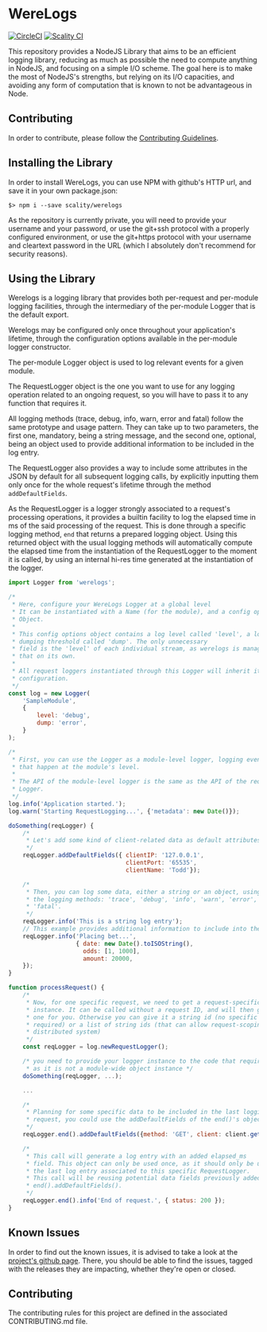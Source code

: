 # WereLogs

[![CircleCI][badgepub]](https://circleci.com/gh/scality/werelogs)
[![Scality CI][badgepriv]](http://ci.ironmann.io/gh/scality/werelogs)

This repository provides a NodeJS Library that aims to be an efficient logging
library, reducing as much as possible the need to compute anything in NodeJS,
and focusing on a simple I/O scheme. The goal here is to make the most of
NodeJS's strengths, but relying on its I/O capacities, and avoiding any form of
computation that is known to not be advantageous in Node.

## Contributing

In order to contribute, please follow the
[Contributing Guidelines](
https://github.com/scality/Guidelines/blob/master/CONTRIBUTING.md).

## Installing the Library

In order to install WereLogs, you can use NPM with github's HTTP url, and save
it in your own package.json:
```
$> npm i --save scality/werelogs
```

As the repository is currently private, you will need to provide your username
and your password, or use the git+ssh protocol with a properly configured
environment, or use the git+https protocol with your username and cleartext
password in the URL (which I absolutely don't recommend for security reasons).

## Using the Library

Werelogs is a logging library that provides both per-request and per-module
logging facilities, through the intermediary of the per-module Logger that
is the default export.

Werelogs may be configured only once throughout your application's lifetime,
through the configuration options available in the per-module logger
constructor.

The per-module Logger object is used to log relevant events for a given module.

The RequestLogger object is the one you want to use for any logging operation
related to an ongoing request, so you will have to pass it to any function that
requires it.

All logging methods (trace, debug, info, warn, error and fatal) follow the same
prototype and usage pattern. They can take up to two parameters, the first one,
mandatory, being a string message, and the second one, optional, being an
object used to provide additional information to be included in the log entry.

The RequestLogger also provides a way to include some attributes in the JSON by
default for all subsequent logging calls, by explicitly inputting them only
once for the whole request's lifetime through the method
`addDefaultFields`.

As the RequestLogger is a logger strongly associated to a request's processing
operations, it provides a builtin facility to log the elapsed time in ms of the
said processing of the request. This is done through a specific logging method,
`end` that returns a prepared logging object. Using this returned object with
the usual logging methods will automatically compute the elapsed time from the
instantiation of the RequestLogger to the moment it is called, by using an
internal hi-res time generated at the instantiation of the logger.

```javascript
import Logger from 'werelogs';

/*
 * Here, configure your WereLogs Logger at a global level
 * It can be instantiated with a Name (for the module), and a config options
 * Object.
 *
 * This config options object contains a log level called 'level', a log
 * dumping threshold called 'dump'. The only unnecessary
 * field is the 'level' of each individual stream, as werelogs is managing
 * that on its own.
 *
 * All request loggers instantiated through this Logger will inherit its
 * configuration.
 */
const log = new Logger(
    'SampleModule',
    {
        level: 'debug',
        dump: 'error',
    }
);

/*
 * First, you can use the Logger as a module-level logger, logging events
 * that happen at the module's level.
 *
 * The API of the module-level logger is the same as the API of the request
 * Logger.
 */
log.info('Application started.');
log.warn('Starting RequestLogging...', {'metadata': new Date()});

doSomething(reqLogger) {
    /*
     * Let's add some kind of client-related data as default attributes first
     */
    reqLogger.addDefaultFields({ clientIP: '127.0.0.1',
                                 clientPort: '65535',
                                 clientName: 'Todd'});

    /*
     * Then, you can log some data, either a string or an object, using one of
     * the logging methods: 'trace', 'debug', 'info', 'warn', 'error', or
     * 'fatal'.
     */
    reqLogger.info('This is a string log entry');
    // This example provides additional information to include into the JSON
    reqLogger.info('Placing bet...',
                   { date: new Date().toISOString(),
                     odds: [1, 1000],
                     amount: 20000,
    });
}

function processRequest() {
    /*
     * Now, for one specific request, we need to get a request-specific logger
     * instance. It can be called without a request ID, and will then generate
     * one for you. Otherwise you can give it a string id (no specific format
     * required) or a list of string ids (that can allow request-scoping on a
     * distributed system)
     */
    const reqLogger = log.newRequestLogger();

    /* you need to provide your logger instance to the code that requires it,
     * as it is not a module-wide object instance */
    doSomething(reqLogger, ...);

    ...

    /*
     * Planning for some specific data to be included in the last logging
     * request, you could use the addDefaultFields of the end()'s object:
     */
    reqLogger.end().addDefaultFields({method: 'GET', client: client.getIP()})

    /*
     * This call will generate a log entry with an added elapsed_ms
     * field. This object can only be used once, as it should only be used for
     * the last log entry associated to this specific RequestLogger.
     * This call will be reusing potential data fields previously added through
     * end().addDefaultFields().
     */
    reqLogger.end().info('End of request.', { status: 200 });
}
```

## Known Issues

In order to find out the known issues, it is advised to take a look at the
[project's github page](http://github.com/scality/werelogs). There, you should
be able to find the issues, tagged with the releases they are impacting,
whether they're open or closed.

## Contributing

The contributing rules for this project are defined in the associated
CONTRIBUTING.md file.

[badgepub]: https://circleci.com/gh/scality/werelogs.svg?style=svg
[badgepriv]: http://ci.ironmann.io/gh/scality/werelogs.svg?style=svg&circle-token=a946e81ad65b99814403b5e57f017d9ecbe93f0a
